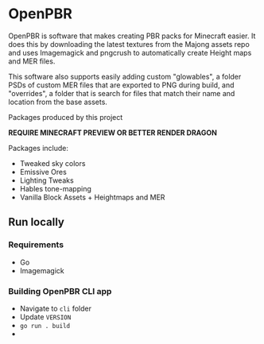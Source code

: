 # OpenPBR

OpenPBR is software that makes creating PBR packs for Minecraft easier. It does this by downloading the latest textures from the Majong assets repo and uses Imagemagick and pngcrush to automatically create Height maps and MER files. 

This software also supports easily adding custom "glowables", a folder PSDs of custom MER files that are exported to PNG during build, and "overrides", a folder that is search for files that match their name and location from the base assets.

Packages produced by this project 

**REQUIRE MINECRAFT PREVIEW OR BETTER RENDER DRAGON**

Packages include: 

- Tweaked sky colors
- Emissive Ores
- Lighting Tweaks
- Hables tone-mapping
- Vanilla Block Assets + Heightmaps and MER

## Run locally

### Requirements 

- Go
- Imagemagick

### Building OpenPBR CLI app
  
- Navigate to `cli` folder
- Update `VERSION`
- `go run . build`
- 
